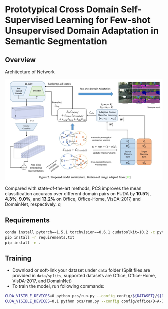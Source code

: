 
# Prototypical Cross Domain Self-Supervised Learning for Few-shot Unsupervised Domain Adaptation in Semantic Segmentation



## Overview

Architecture of Network

![Architecture of Network](Proposed_architecture.png)

Compared with state-of-the-art methods, PCS improves the mean classification accuracy over different domain pairs on FUDA by **10.5%**, **4.3%**, **9.0%**, and **13.2%** on Office, Office-Home, VisDA-2017, and DomainNet, respectively.
q

## Requirements

```bash
conda install pytorch==1.5.1 torchvision==0.6.1 cudatoolkit=10.2 -c pytorch
pip install -r requirements.txt
pip install -e .
```

## Training

- Download or soft-link your dataset under `data` folder (Split files are provided in `data/splits`, supported datasets are Office, Office-Home, VisDA-2017, and DomainNet)
- To train the model, run following commands:

```bash
CUDA_VISIBLE_DEVICES=0 python pcs/run.py --config config/${DATASET}/${DOMAIN-PAIR}.json
CUDA_VISIBLE_DEVICES=0,1 python pcs/run.py --config config/office/D-A-1.json
```

